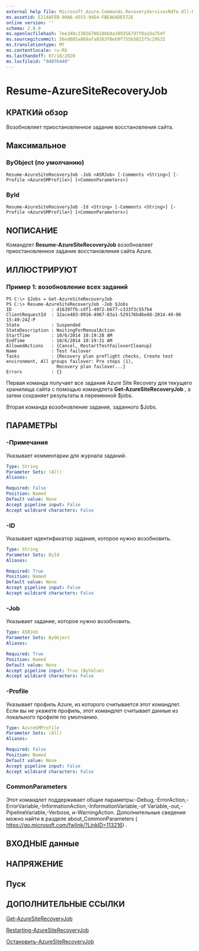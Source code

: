 ```yaml
---
external help file: Microsoft.Azure.Commands.RecoveryServicesRdfe.dll-Help.xml
ms.assetid: E214AFEB-90A6-4553-94D4-FBEA6ADE572E
online version: ''
schema: 2.0.0
ms.openlocfilehash: 7ee340c2302670628bb8a3893567d7f8a2da754f
ms.sourcegitcommit: 56ed085a868afa8263f8eb0f755b5822f5c29532
ms.translationtype: MT
ms.contentlocale: ru-RU
ms.lasthandoff: 07/18/2020
ms.locfileid: "94076440"
---
```

# Resume-AzureSiteRecoveryJob

## КРАТКИй обзор
Возобновляет приостановленное задание восстановления сайта.

## Максимальное

### ByObject (по умолчанию)
```
Resume-AzureSiteRecoveryJob -Job <ASRJob> [-Comments <String>] [-Profile <AzureSMProfile>] [<CommonParameters>]
```

### ById
```
Resume-AzureSiteRecoveryJob -Id <String> [-Comments <String>] [-Profile <AzureSMProfile>] [<CommonParameters>]
```

## NОПИСАНИЕ
Командлет **Resume-AzureSiteRecoveryJob** возобновляет приостановленное задание восстановления сайта Azure.

## ИЛЛЮСТРИРУЮТ

### Пример 1: возобновление всех заданий
```
PS C:\> $Jobs = Get-AzureSiteRecoveryJob  
PS C:\> Resume-AzureSiteRecoveryJob -Job $Jobs
ID               : d16397fb-cdf1-4972-b677-c333f3c557b4
ClientRequestId  : 32ace403-0916-4967-83a1-529176bd6e88-2014-49-06 15:49:24Z-P
State            : Suspended
StateDescription : WaitingForManualAction
StartTime        : 10/6/2014 10:19:28 AM
EndTime          : 10/6/2014 10:19:31 AM
AllowedActions   : {Cancel, RestartTestFailoverCleanup}
Name             : Test failover
Tasks            : {Recovery plan preflight checks, Create test environment, All groups failover: Pre steps (1), 
                   Recovery plan failover...} 
Errors           : {}
```

Первая команда получает все задания Azure Site Recovery для текущего хранилища сайта с помощью командлета **Get-AzureSiteRecoveryJob** , а затем сохраняет результаты в переменной $jobs.

Вторая команда возобновление задания, заданного $Jobs.

## ПАРАМЕТРЫ

### -Примечания
Указывает комментарии для журнала заданий.

```yaml
Type: String
Parameter Sets: (All)
Aliases: 

Required: False
Position: Named
Default value: None
Accept pipeline input: False
Accept wildcard characters: False
```

### -ID
Указывает идентификатор задания, которое нужно возобновить.

```yaml
Type: String
Parameter Sets: ById
Aliases: 

Required: True
Position: Named
Default value: None
Accept pipeline input: False
Accept wildcard characters: False
```

### -Job
Указывает задание, которое нужно возобновить.

```yaml
Type: ASRJob
Parameter Sets: ByObject
Aliases: 

Required: True
Position: Named
Default value: None
Accept pipeline input: True (ByValue)
Accept wildcard characters: False
```

### -Profile
Указывает профиль Azure, из которого считывается этот командлет.
Если вы не укажете профиль, этот командлет считывает данные из локального профиля по умолчанию.

```yaml
Type: AzureSMProfile
Parameter Sets: (All)
Aliases: 

Required: False
Position: Named
Default value: None
Accept pipeline input: False
Accept wildcard characters: False
```

### CommonParameters
Этот командлет поддерживает общие параметры:-Debug,-ErrorAction,-ErrorVariable,-InformationAction,-InformationVariable,-of Variable,-out,-PipelineVariable,-Verbose, и-WarningAction. Дополнительные сведения можно найти в разделе about_CommonParameters ( https://go.microsoft.com/fwlink/?LinkID=113216) .

## ВХОДНЫЕ данные

## НАПРЯЖЕНИЕ

## Пуск

## ДОПОЛНИТЕЛЬНЫЕ ССЫЛКИ

[Get-AzureSiteRecoveryJob](./Get-AzureSiteRecoveryJob.md)

[Restarting-AzureSiteRecoveryJob](./Restart-AzureSiteRecoveryJob.md)

[Остановить-AzureSiteRecoveryJob](./Stop-AzureSiteRecoveryJob.md)


